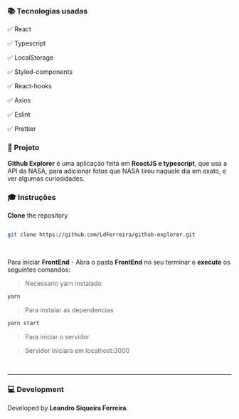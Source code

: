 



### :books: Tecnologias usadas

✅ React



✅ Typescript



✅ LocalStorage



✅ Styled-components



✅ React-hooks



✅ Axios



✅ Eslint



✅ Prettier



### :rocket: Projeto

**Github Explorer** é uma aplicação feita em **ReactJS e typescript**, que usa a API da NASA, para adicionar fotos que NASA tirou naquele dia em exato, e ver algumas curiosidades.



### :mortar_board: Instruções

**Clone** the repository

```bash

git clone https://github.com/LdFerreira/github-explorer.git

```



<br>



Para iniciar **FrontEnd** - Abra o pasta **FrontEnd** no seu terminar e  **execute** os seguintes comandos:
>Necessario yarn instalado
```bash
yarn
```
>Para instalar as dependencias
```bash
yarn start
```
>Para iniciar o servidor

>Servidor iniciara em localhost:3000



<br>







---

### :computer: Development

Developed by **Leandro Siqueira Ferreira**.
